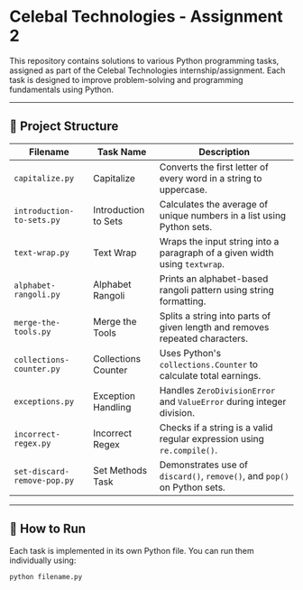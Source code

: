 # Celebal Technologies - Assignment 2

This repository contains solutions to various  Python programming tasks, assigned as part of the Celebal Technologies internship/assignment. Each task is designed to improve problem-solving and programming fundamentals using Python.

---

## 📂 Project Structure

| Filename                          | Task Name                 | Description                                                                 |
|----------------------------------|---------------------------|-----------------------------------------------------------------------------|
| `capitalize.py`                  | Capitalize                | Converts the first letter of every word in a string to uppercase.           |
| `introduction-to-sets.py`     | Introduction to Sets      | Calculates the average of unique numbers in a list using Python sets.       |
| `text-wrap.py`                   | Text Wrap                 | Wraps the input string into a paragraph of a given width using `textwrap`.  |
| `alphabet-rangoli.py`            | Alphabet Rangoli          | Prints an alphabet-based rangoli pattern using string formatting.           |
| `merge-the-tools.py`             | Merge the Tools           | Splits a string into parts of given length and removes repeated characters. |
| `collections-counter.py`         | Collections Counter        | Uses Python's `collections.Counter` to calculate total earnings.            |
| `exceptions.py`                  | Exception Handling         | Handles `ZeroDivisionError` and `ValueError` during integer division.       |
| `incorrect-regex.py`             | Incorrect Regex            | Checks if a string is a valid regular expression using `re.compile()`.      |
| `set-discard-remove-pop.py`   | Set Methods Task           | Demonstrates use of `discard()`, `remove()`, and `pop()` on Python sets.    |

---

## 🧪 How to Run

Each task is implemented in its own Python file. You can run them individually using:

```bash
python filename.py
```
